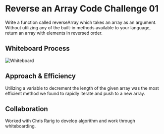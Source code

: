 # Reverse an Array Code Challenge 01
<!-- Description of the challenge -->
Write a function called reverseArray which takes an array as an argument. Without utilizing any of the built-in methods available to your language, return an array with elements in reversed order.

## Whiteboard Process
<!-- Embedded whiteboard image -->

![Whiteboard](/img/code-challenge-02-insert-shift-array.png)

## Approach & Efficiency
<!-- What approach did you take? Discuss Why. What is the Big O space/time for this approach? -->
Utilizing a variable to decrement the length of the given array was the most efficient method we found to rapidly iterate and push to a new array.

## Collaboration

Worked with Chris Rarig to develop algorithm and work through whiteboarding.
